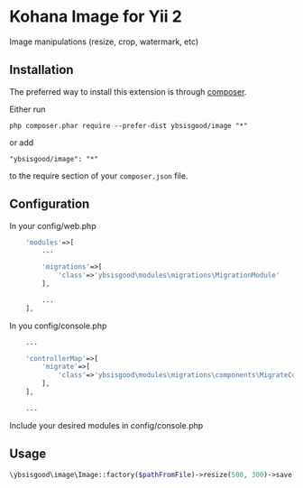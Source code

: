 Kohana Image for Yii 2
=====
Image manipulations (resize, crop, watermark, etc)

Installation
------------

The preferred way to install this extension is through [composer](http://getcomposer.org/download/).

Either run

```
php composer.phar require --prefer-dist ybsisgood/image "*"
```

or add

```
"ybsisgood/image": "*"
```

to the require section of your `composer.json` file.

Configuration
-------------

In your config/web.php

```php
	'modules'=>[
		...

		'migrations'=>[
			'class'=>'ybsisgood\modules\migrations\MigrationModule'
		],

		...
	],
```

In you config/console.php

```php
	...

	'controllerMap'=>[
		'migrate'=>[
			'class'=>'ybsisgood\modules\migrations\components\MigrateController',
		],
	],

	...
```

Include your desired modules in config/console.php

Usage
-----

```php
\ybsisgood\image\Image::factory($pathFromFile)->resize(500, 300)->save($pathToFile);
```